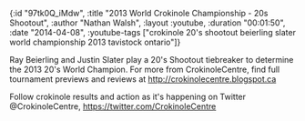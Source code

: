 {:id "97tk0Q_iMdw",
 :title "2013 World Crokinole Championship - 20s Shootout",
 :author "Nathan Walsh",
 :layout :youtube,
 :duration "00:01:50",
 :date "2014-04-08",
 :youtube-tags
 ["crokinole 20's shootout beierling slater world championship 2013 tavistock ontario"]}


Ray Beierling and Justin Slater play a 20's Shootout tiebreaker to determine the 2013 20's World Champion. For more from CrokinoleCentre, find full tournament previews and reviews at http://crokinolecentre.blogspot.ca

Follow crokinole results and action as it's happening on Twitter @CrokinoleCentre, https://twitter.com/CrokinoleCentre
